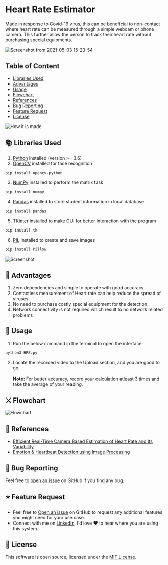 # Heart Rate Estimator

Made in response to Covid-19 virus, this can be beneficial to non-contact where heart rate can be measured through a simple webcam or phone camera. This further allow the person to track their heart rate without purchasing special equipments.

![Screenshot from 2021-05-03 15-23-54](https://user-images.githubusercontent.com/69477761/167782395-d2793d72-47bb-4727-bde9-2394d98d36cc.png)

## Table of Content
- [Libraries Used](#libraries)
- [Advantages](#advantages)
- [Usage](#usage)
- [Flowchart](#Flowchart)
- [References](#references)
- [Bug Reporting](#bug-reporting)
- [Feature Request](#feature-request)
- [License](#license)

![How it is made](https://user-images.githubusercontent.com/69477761/167783906-c10f9608-58f0-4a56-aecb-5dafcd2bf8b4.png)

<a id="libraries"></a>

## 📚 Libraries Used
1. [Python](https://www.python.org/downloads/) installed (version >= 3.6)
2. [OpenCV](https://pypi.org/project/opencv-python/) installed for face recognition
```sh
pip install opencv-python
```
3. [NumPy](https://numpy.org/install/) installed to perform the matrix task
```sh
pip install numpy
```
4. [Pandas](https://docs.python.org/3/library/tkinter.html) installed to store student information in local database
```sh
pip install pandas
```
5. [TKinter](https://docs.python.org/3/library/tkinter.html) installed to make GUI for better interaction with the program
```sh
pip install tk
```
6. [PIL](https://pypi.org/project/Pillow/) installed to create and save images
```sh
pip install Pillow
```

![Screenshot](https://user-images.githubusercontent.com/69477761/116866715-86321d80-ac29-11eb-8ba4-68df2423d7a3.png)

<a id="advantages"></a>

## 💫 Advantages

1. Zero dependencies and simple to operate with good accuracy
2. Contactless measurement of Heart rate can help reduce the spread of viruses
3. No need to purchase costly special equipment for the detection.
4. Network connectivity is not required which result to no network related problems

<a id="usage"></a>

## 🎩 Usage

1. Run the below command in the terminal to open the interface:
```sh
python3 HRE.py
```
2. Locate the recorded video to the Upload section, and you are good to go.
</br></br><b>Note:</b> For better accuracy, record your calculation atleast 3 times and take the average of your reading.

<a id="Flowchart"></a>

## ⚔️ Flowchart

![Flowchart](https://user-images.githubusercontent.com/69477761/167784189-d35af9a4-4cc0-45b8-85d0-076e8fe43ae4.png)

<a id="references"></a>

## 🔬 References

* [Efficient Real-Time Camera Based Estimation of Heart Rate and Its Variability](https://openaccess.thecvf.com/content_ICCVW_2019/papers/CVPM/Gudi_Efficient_Real-Time_Camera_Based_Estimation_of_Heart_Rate_and_Its_ICCVW_2019_paper.pdf)
* [Emotion & Heartbeat Detection using Image Processing](https://www.ijser.org/researchpaper/Emotion-Heartbeat-Detection-using-Image-Processing.pdf)

<a id="bug-reporting"></a>

## 🐛 Bug Reporting

Feel free to [open an issue](https://github.com/Happymana3/Heart-Rate_Estimation/issues) on GitHub if you find any bug.

<a id="feature-request"></a>

## ⭐ Feature Request

- Feel free to [Open an issue](https://github.com/Happymana3/Heart-Rate_Estimation/issues) on GitHub to request any additional features you might need for your use case.
- Connect with me on [LinkedIn](https://www.linkedin.com/in/Happymana3/). I'd love ❤️️ to hear where you are using this system.

<a id="license"></a>

## 📜 License

This software is open source, licensed under the [MIT License](https://github.com/Happymana3/Heart-Rate_Estimation/blob/main/LICENSE).
